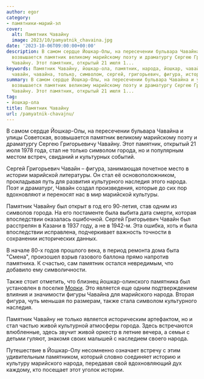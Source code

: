 ```yaml
---
author: egor
category:
- памятники-марий-эл
cover:
  alt: Памятник Чавайну
  image: 2023/10/pamyatnik_chavaina.jpg
date: '2023-10-06T09:00:00+00:00'
description: В самом сердце Йошкар-Олы, на пересечении бульвара Чавайна и улицы Советская,
  возвышается памятник великому марийскому поэту и драматургу Сергею Григорьевичу
  Чавайну. Этот памятник, открытый 21 июля 1...
keywords: Памятник Чавайну, йошкар-ола, памятник, народа, йошкар, чавайну, стал, города,
  чавайн, чавайна, только, символом, сергей, григорьевич, фигура, истории, марийской
summary: В самом сердце Йошкар-Олы, на пересечении бульвара Чавайна и улицы Советская,
  возвышается памятник великому марийскому поэту и драматургу Сергею Григорьевичу
  Чавайну. Этот памятник, открытый 21 июля 1...
tag:
- йошкар-ола
title: Памятник Чавайну
url: /pamyatnik-chavajnu/
---
```


В самом сердце Йошкар-Олы, на пересечении бульвара Чавайна и улицы Советская, возвышается памятник великому марийскому поэту и драматургу Сергею Григорьевичу Чавайну. Этот памятник, открытый 21 июля 1978 года, стал не только символом города, но и популярным местом встреч, свиданий и культурных событий.

Сергей Григорьевич Чавайн – фигура, занимающая почетное место в истории марийской литературы. Он стал её основоположником, прокладывая путь для развития культурного наследия этого народа. Поэт и драматург, Чавайн создал произведения, которые до сих пор вдохновляют и переносят нас в мир марийской культуры.

Памятник Чавайну был открыт в год его 90-летия, став одним из символов города. На его постаменте была выбита дата смерти, которая впоследствии оказалась ошибочной. Сергей Григорьевич Чавайн был расстрелян в Казани в 1937 году, а не в 1942-м. Эта ошибка, хоть и была впоследствии исправлена, подчеркивает важность точности в сохранении исторических данных.

В начале 80-х годов прошлого века, в период ремонта дома быта "Смена", произошел взрыв газового баллона прямо напротив памятника. К счастью, сам памятник остался невредимым, что добавило ему символичности.

Также стоит отметить, что близнец йошкар-олинского памятника был установлен в поселке [Морки](/buddijskaya-stupa-prosvetleniya/). Это является еще одним подтверждением влияния и значимости фигуры Чавайна для марийского народа. Вторая фигура, чуть меньшая по размерам, также стала символом культурного наследия.

Памятник Чавайну не только является историческим артефактом, но и стал частью живой культурной атмосферы города. Здесь встречаются влюбленные, здесь звучит живой оркестр в летние вечера, а семьи с детьми гуляют, знакомя своих малышей с наследием своего народа.

Путешествие в Йошкар-Олу несомненно означает встречу с этим удивительным памятником, который словно соединяет историю и культуру марийского народа, передавая свой вдохновляющий дух каждому, кто посещает этот уголок истории.